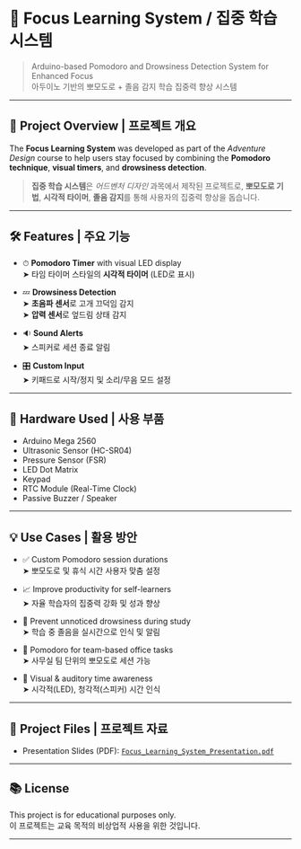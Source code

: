 # 🎯 Focus Learning System / 집중 학습 시스템

> Arduino-based Pomodoro and Drowsiness Detection System for Enhanced Focus  
> 아두이노 기반의 뽀모도로 + 졸음 감지 학습 집중력 향상 시스템

---

## 📌 Project Overview | 프로젝트 개요

The **Focus Learning System** was developed as part of the *Adventure Design* course to help users stay focused by combining the **Pomodoro technique**, **visual timers**, and **drowsiness detection**.

> **집중 학습 시스템**은 *어드벤처 디자인* 과목에서 제작된 프로젝트로, **뽀모도로 기법**, **시각적 타이머**, **졸음 감지**를 통해 사용자의 집중력 향상을 돕습니다.

---

## 🛠 Features | 주요 기능

- ⏱ **Pomodoro Timer** with visual LED display  
  ➤ 타임 타이머 스타일의 **시각적 타이머** (LED로 표시)

- 💤 **Drowsiness Detection**  
  ➤ **초음파 센서**로 고개 끄덕임 감지  
  ➤ **압력 센서**로 엎드림 상태 감지

- 🔉 **Sound Alerts**  
  ➤ 스피커로 세션 종료 알림

- 🎛 **Custom Input**  
  ➤ 키패드로 시작/정지 및 소리/무음 모드 설정

---

## 🔧 Hardware Used | 사용 부품

- Arduino Mega 2560  
- Ultrasonic Sensor (HC-SR04)  
- Pressure Sensor (FSR)  
- LED Dot Matrix  
- Keypad
- RTC Module (Real-Time Clock)  
- Passive Buzzer / Speaker

---

## 💡 Use Cases | 활용 방안

- ✅ Custom Pomodoro session durations  
  ➤ 뽀모도로 및 휴식 시간 사용자 맞춤 설정

- 📈 Improve productivity for self-learners  
  ➤ 자율 학습자의 집중력 강화 및 성과 향상

- 🧠 Prevent unnoticed drowsiness during study  
  ➤ 학습 중 졸음을 실시간으로 인식 및 알림

- 👥 Pomodoro for team-based office tasks  
  ➤ 사무실 팀 단위의 뽀모도로 세션 가능

- 🔔 Visual & auditory time awareness  
  ➤ 시각적(LED), 청각적(스피커) 시간 인식

---

## 📎 Project Files | 프로젝트 자료

- Presentation Slides (PDF): [`Focus_Learning_System_Presentation.pdf`](./ArduinoProjectPPT.pdf)

---

## 📚 License

This project is for educational purposes only.  
이 프로젝트는 교육 목적의 비상업적 사용을 위한 것입니다.

---
